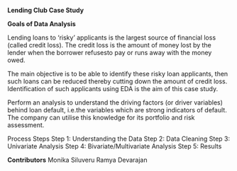 **Lending Club Case Study**

**Goals of Data Analysis**

Lending loans to ‘risky’ applicants is the largest source of financial loss
(called credit loss). The credit loss is the amount of money lost by the lender 
when the borrower refusesto pay or runs away with the money owed.  

The main objective is to be able to identify these risky loan applicants, 
then such loans can be reduced thereby cutting down the amount of credit loss. 
Identification of such applicants using EDA is the aim of this case study.   

Perform an analysis to understand the driving factors (or driver variables)
behind loan default, i.e.the variables which are strong indicators of default.  
The company can utilise this knowledge for its portfolio and risk assessment. 


Process Steps
Step 1: Understanding the Data
Step 2: Data Cleaning 
Step 3: Univariate Analysis
Step 4: Bivariate/Multivariate Analysis
Step 5: Results

**Contributors**
  Monika Siluveru
  Ramya Devarajan
